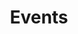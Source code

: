 ---
title: Events
description: 'Events at Chattahoochee Forest National Fish Hatchery.'
query: 'Chattahoochee Forest National Fish Hatchery'
section: events
type: events
hero:
    name: chattahoochee-forest-nfh-archery-annual-kids-fishing-rodeo.jpg
    alt: 'A girl draws her bow and aims at a plastic boar target.'
    caption: 'Archery at the annual Kids Fishing Rodeo at Chattahoochee Forest National Fish Hatchery. Photo by Crystal Thomas, USFWS.'
    position: '5% 55%'
nav: Events
weight: 4
tags:
    - 'Chattahoochee Forest National Fish Hatchery'
updated: 'October 2nd, 2018'
---